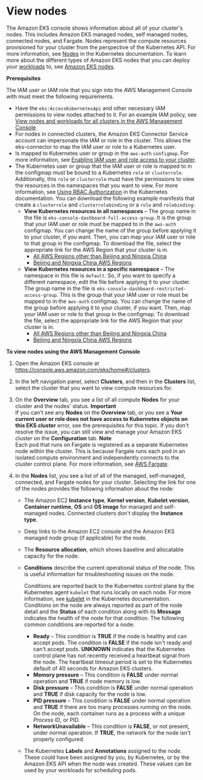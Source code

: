 # View nodes<a name="view-nodes"></a>

The Amazon EKS console shows information about all of your cluster's nodes\. This includes Amazon EKS managed nodes, self managed nodes, connected nodes, and Fargate\. Nodes represent the compute resources provisioned for your cluster from the perspective of the Kubernetes API\. For more information, see [Nodes](https://kubernetes.io/docs/concepts/architecture/nodes/) in the Kubernetes documentation\. To learn more about the different types of Amazon EKS nodes that you can deploy your [workloads](view-workloads.md) to, see [Amazon EKS nodes](eks-compute.md)\.

**Prerequisites**

The IAM user or IAM role that you sign into the AWS Management Console with must meet the following requirements\.
+ Have the `eks:AccessKubernetesApi` and other necessary IAM permissions to view nodes attached to it\. For an example IAM policy, see [View nodes and workloads for all clusters in the AWS Management Console](security_iam_id-based-policy-examples.md#policy_example3)\.
+ For nodes in connected clusters, the Amazon EKS Connector Service account can impersonate the IAM or role in the cluster\. This allows the eks\-connector to map the IAM user or role to a Kubernetes user\. 
+ Is mapped to Kubernetes user or group in the `aws-auth` `configmap`\. For more information, see [Enabling IAM user and role access to your cluster](add-user-role.md)\.
+ The Kubernetes user or group that the IAM user or role is mapped to in the configmap must be bound to a Kubernetes `role` or `clusterrole`\. Additionally, this `role` or `clusterrole` must have the permissions to view the resources in the namespaces that you want to view\. For more information, see [Using RBAC Authorization](https://kubernetes.io/docs/reference/access-authn-authz/rbac/) in the Kubernetes documentation\. You can download the following example manifests that create a `clusterrole` and `clusterrolebinding` or a `role` and `rolebinding`:
  + **View Kubernetes resources in all namespaces** – The group name in the file is `eks-console-dashboard-full-access-group`\. It is the group that your IAM user or role must be mapped to in the `aws-auth` configmap\. You can change the name of the group before applying it to your cluster, if you want\. Then, you can map your IAM user or role to that group in the configmap\. To download the file, select the appropriate link for the AWS Region that your cluster is in\.
    + [All AWS Regions other than Beijing and Ningxia China](https://amazon-eks.s3.us-west-2.amazonaws.com/docs/eks-console-full-access.yaml)
    + [Beijing and Ningxia China AWS Regions](https://amazon-eks.s3.cn-north-1.amazonaws.com.cn/docs/eks-console-full-access.yaml)
  + **View Kubernetes resources in a specific namespace** – The namespace in this file is `default`\. So, if you want to specify a different namespace, edit the file before applying it to your cluster\. The group name in the file is `eks-console-dashboard-restricted-access-group`\. This is the group that your IAM user or role must be mapped to in the `aws-auth` configmap\. You can change the name of the group before applying it to your cluster, if you want\. Then, map your IAM user or role to that group in the configmap\. To download the file, select the appropriate link for the AWS Region that your cluster is in\.
    + [All AWS Regions other than Beijing and Ningxia China](https://amazon-eks.s3.us-west-2.amazonaws.com/docs/eks-console-restricted-access.yaml)
    + [Beijing and Ningxia China AWS Regions](https://amazon-eks.s3.cn-north-1.amazonaws.com.cn/docs/eks-console-restricted-access.yaml)

**To view nodes using the AWS Management Console**

1. Open the Amazon EKS console at [https://console\.aws\.amazon\.com/eks/home\#/clusters](https://console.aws.amazon.com/eks/home#/clusters)\.

1. In the left navigation panel, select **Clusters**, and then in the **Clusters** list, select the cluster that you want to view compute resources for\.

1. On the **Overview** tab, you see a list of all compute **Nodes** for your cluster and the nodes' status\.
**Important**  
If you can't see any **Nodes** on the **Overview** tab, or you see a **Your current user or role does not have access to Kubernetes objects on this EKS cluster** error, see the prerequisites for this topic\. If you don't resolve the issue, you can still view and manage your Amazon EKS cluster on the **Configuration** tab\.
**Note**  
Each pod that runs on Fargate is registered as a separate Kubernetes node within the cluster\. This is because Fargate runs each pod in an isolated compute environment and independently connects to the cluster control plane\. For more information, see [AWS Fargate](fargate.md)\.

1. In the **Nodes** list, you see a list of all of the managed, self\-managed, connected, and Fargate nodes for your cluster\. Selecting the link for one of the nodes provides the following information about the node:
   + The Amazon EC2 **Instance type**, **Kernel version**, **Kubelet version**, **Container runtime**, **OS** and **OS image** for managed and self\-managed nodes\. Connected clusters don't display the **Instance type**\.
   + Deep links to the Amazon EC2 console and the Amazon EKS managed node group \(if applicable\) for the node\.
   + The **Resource allocation**, which shows baseline and allocatable capacity for the node\.
   + **Conditions** describe the current operational status of the node\. This is useful information for troubleshooting issues on the node\. 

     Conditions are reported back to the Kubernetes control plane by the Kubernetes agent `kubelet` that runs locally on each node\. For more information, see [kubelet](https://kubernetes.io/docs/reference/command-line-tools-reference/kubelet/) in the Kubernetes documentation\. Conditions on the node are always reported as part of the node detail and the **Status** of each condition along with its **Message** indicates the health of the node for that condition\. The following common conditions are reported for a node:
     + **Ready** – This condition is **TRUE** if the node is healthy and can accept pods\. The condition is **FALSE** if the node isn't ready and can't accept pods\. **UNKNOWN** indicates that the Kubernetes control plane has not recently received a heartbeat signal from the node\. The heartbeat timeout period is set to the Kubernetes default of 40 seconds for Amazon EKS clusters\.
     + **Memory pressure** – This condition is **FALSE** under normal operation and **TRUE** if node memory is low\.
     + **Disk pressure** – This condition is **FALSE** under normal operation and **TRUE** if disk capacity for the node is low\.
     + **PID pressure** – This condition is **FALSE** under normal operation and **TRUE** if there are too many processes running on the node\. On the node, each container runs as a process with a unique *Process ID*, or PID\.
     + **NetworkUnavailable** – This condition is **FALSE**, or not present, under normal operation\. If **TRUE**, the network for the node isn't properly configured\.
   + The Kubernetes **Labels** and **Annotations** assigned to the node\. These could have been assigned by you, by Kubernetes, or by the Amazon EKS API when the node was created\. These values can be used by your workloads for scheduling pods\.